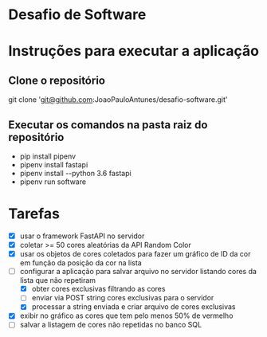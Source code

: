 # Desafio de Software

# Instruções para executar a aplicação
## Clone o repositório
git clone 'git@github.com:JoaoPauloAntunes/desafio-software.git'

## Executar os comandos na pasta raiz do repositório
- pip install pipenv
- pipenv install fastapi
- pipenv install --python 3.6 fastapi
- pipenv run software

# Tarefas
- [x] usar o framework FastAPI no servidor
- [x] coletar >= 50 cores aleatórias da API Random Color
- [x] usar os objetos de cores coletados para fazer um gráfico de ID da cor em função da posição da cor na lista
- [ ] configurar a aplicação para salvar arquivo no servidor listando cores da lista que não repetiram
	- [x] obter cores exclusivas filtrando as cores
	- [ ] enviar via POST string cores exclusivas para o servidor
	- [x] processar a string enviada e criar arquivo de cores exclusivas
- [x] exibir no gráfico as cores que tem pelo menos 50% de vermelho
- [ ] salvar a listagem de cores não repetidas no banco SQL
